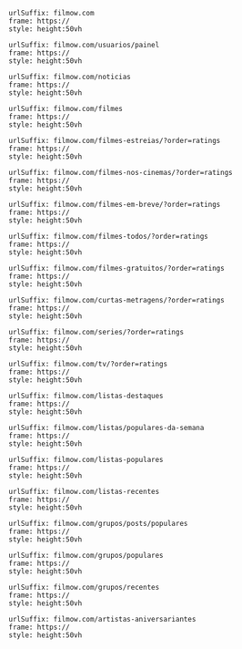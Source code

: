 
```custom-frames
urlSuffix: filmow.com
frame: https://
style: height:50vh
```

```custom-frames
urlSuffix: filmow.com/usuarios/painel
frame: https://
style: height:50vh
```

```custom-frames
urlSuffix: filmow.com/noticias
frame: https://
style: height:50vh
```

```custom-frames
urlSuffix: filmow.com/filmes
frame: https://
style: height:50vh
```

```custom-frames
urlSuffix: filmow.com/filmes-estreias/?order=ratings
frame: https://
style: height:50vh
```

```custom-frames
urlSuffix: filmow.com/filmes-nos-cinemas/?order=ratings
frame: https://
style: height:50vh
```

```custom-frames
urlSuffix: filmow.com/filmes-em-breve/?order=ratings
frame: https://
style: height:50vh
```

```custom-frames
urlSuffix: filmow.com/filmes-todos/?order=ratings
frame: https://
style: height:50vh
```

```custom-frames
urlSuffix: filmow.com/filmes-gratuitos/?order=ratings
frame: https://
style: height:50vh
```

```custom-frames
urlSuffix: filmow.com/curtas-metragens/?order=ratings
frame: https://
style: height:50vh
```

```custom-frames
urlSuffix: filmow.com/series/?order=ratings
frame: https://
style: height:50vh
```

```custom-frames
urlSuffix: filmow.com/tv/?order=ratings
frame: https://
style: height:50vh
```

```custom-frames
urlSuffix: filmow.com/listas-destaques
frame: https://
style: height:50vh
```

```custom-frames
urlSuffix: filmow.com/listas/populares-da-semana
frame: https://
style: height:50vh
```

```custom-frames
urlSuffix: filmow.com/listas-populares
frame: https://
style: height:50vh
```

```custom-frames
urlSuffix: filmow.com/listas-recentes
frame: https://
style: height:50vh
```

```custom-frames
urlSuffix: filmow.com/grupos/posts/populares
frame: https://
style: height:50vh
```

```custom-frames
urlSuffix: filmow.com/grupos/populares
frame: https://
style: height:50vh
```

```custom-frames
urlSuffix: filmow.com/grupos/recentes
frame: https://
style: height:50vh
```

```custom-frames
urlSuffix: filmow.com/artistas-aniversariantes
frame: https://
style: height:50vh
```
